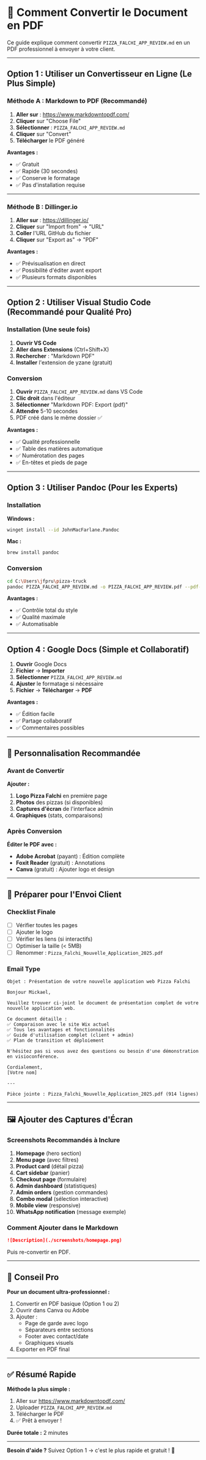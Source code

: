 # 📄 Comment Convertir le Document en PDF

Ce guide explique comment convertir `PIZZA_FALCHI_APP_REVIEW.md` en un PDF professionnel à envoyer à votre client.

---

## Option 1 : Utiliser un Convertisseur en Ligne (Le Plus Simple)

### Méthode A : Markdown to PDF (Recommandé)

1. **Aller sur** : https://www.markdowntopdf.com/
2. **Cliquer** sur "Choose File"
3. **Sélectionner** : `PIZZA_FALCHI_APP_REVIEW.md`
4. **Cliquer** sur "Convert"
5. **Télécharger** le PDF généré

**Avantages :**
- ✅ Gratuit
- ✅ Rapide (30 secondes)
- ✅ Conserve le formatage
- ✅ Pas d'installation requise

---

### Méthode B : Dillinger.io

1. **Aller sur** : https://dillinger.io/
2. **Cliquer** sur "Import from" → "URL"
3. **Coller** l'URL GitHub du fichier
4. **Cliquer** sur "Export as" → "PDF"

**Avantages :**
- ✅ Prévisualisation en direct
- ✅ Possibilité d'éditer avant export
- ✅ Plusieurs formats disponibles

---

## Option 2 : Utiliser Visual Studio Code (Recommandé pour Qualité Pro)

### Installation (Une seule fois)

1. **Ouvrir VS Code**
2. **Aller dans Extensions** (Ctrl+Shift+X)
3. **Rechercher** : "Markdown PDF"
4. **Installer** l'extension de yzane (gratuit)

### Conversion

1. **Ouvrir** `PIZZA_FALCHI_APP_REVIEW.md` dans VS Code
2. **Clic droit** dans l'éditeur
3. **Sélectionner** "Markdown PDF: Export (pdf)"
4. **Attendre** 5-10 secondes
5. PDF créé dans le même dossier ✅

**Avantages :**
- ✅ Qualité professionnelle
- ✅ Table des matières automatique
- ✅ Numérotation des pages
- ✅ En-têtes et pieds de page

---

## Option 3 : Utiliser Pandoc (Pour les Experts)

### Installation

**Windows :**
```bash
winget install --id JohnMacFarlane.Pandoc
```

**Mac :**
```bash
brew install pandoc
```

### Conversion

```bash
cd C:\Users\jfpru\pizza-truck
pandoc PIZZA_FALCHI_APP_REVIEW.md -o PIZZA_FALCHI_APP_REVIEW.pdf --pdf-engine=wkhtmltopdf
```

**Avantages :**
- ✅ Contrôle total du style
- ✅ Qualité maximale
- ✅ Automatisable

---

## Option 4 : Google Docs (Simple et Collaboratif)

1. **Ouvrir** Google Docs
2. **Fichier** → **Importer**
3. **Sélectionner** `PIZZA_FALCHI_APP_REVIEW.md`
4. **Ajuster** le formatage si nécessaire
5. **Fichier** → **Télécharger** → **PDF**

**Avantages :**
- ✅ Édition facile
- ✅ Partage collaboratif
- ✅ Commentaires possibles

---

## 🎨 Personnalisation Recommandée

### Avant de Convertir

**Ajouter :**
1. **Logo Pizza Falchi** en première page
2. **Photos** des pizzas (si disponibles)
3. **Captures d'écran** de l'interface admin
4. **Graphiques** (stats, comparaisons)

### Après Conversion

**Éditer le PDF avec :**
- **Adobe Acrobat** (payant) : Édition complète
- **Foxit Reader** (gratuit) : Annotations
- **Canva** (gratuit) : Ajouter logo et design

---

## 📧 Préparer pour l'Envoi Client

### Checklist Finale

- [ ] Vérifier toutes les pages
- [ ] Ajouter le logo
- [ ] Vérifier les liens (si interactifs)
- [ ] Optimiser la taille (< 5MB)
- [ ] Renommer : `Pizza_Falchi_Nouvelle_Application_2025.pdf`

### Email Type

```
Objet : Présentation de votre nouvelle application web Pizza Falchi

Bonjour Mickael,

Veuillez trouver ci-joint le document de présentation complet de votre
nouvelle application web.

Ce document détaille :
✅ Comparaison avec le site Wix actuel
✅ Tous les avantages et fonctionnalités
✅ Guide d'utilisation complet (client + admin)
✅ Plan de transition et déploiement

N'hésitez pas si vous avez des questions ou besoin d'une démonstration
en visioconférence.

Cordialement,
[Votre nom]

---

Pièce jointe : Pizza_Falchi_Nouvelle_Application_2025.pdf (914 lignes)
```

---

## 🖼️ Ajouter des Captures d'Écran

### Screenshots Recommandés à Inclure

1. **Homepage** (hero section)
2. **Menu page** (avec filtres)
3. **Product card** (détail pizza)
4. **Cart sidebar** (panier)
5. **Checkout page** (formulaire)
6. **Admin dashboard** (statistiques)
7. **Admin orders** (gestion commandes)
8. **Combo modal** (sélection interactive)
9. **Mobile view** (responsive)
10. **WhatsApp notification** (message exemple)

### Comment Ajouter dans le Markdown

```markdown
![Description](./screenshots/homepage.png)
```

Puis re-convertir en PDF.

---

## 🌟 Conseil Pro

**Pour un document ultra-professionnel :**

1. Convertir en PDF basique (Option 1 ou 2)
2. Ouvrir dans Canva ou Adobe
3. Ajouter :
   - Page de garde avec logo
   - Séparateurs entre sections
   - Footer avec contact/date
   - Graphiques visuels
4. Exporter en PDF final

---

## ✅ Résumé Rapide

**Méthode la plus simple :**
1. Aller sur https://www.markdowntopdf.com/
2. Uploader `PIZZA_FALCHI_APP_REVIEW.md`
3. Télécharger le PDF
4. ✅ Prêt à envoyer !

**Durée totale :** 2 minutes

---

**Besoin d'aide ?** Suivez Option 1 → c'est le plus rapide et gratuit ! 🚀
